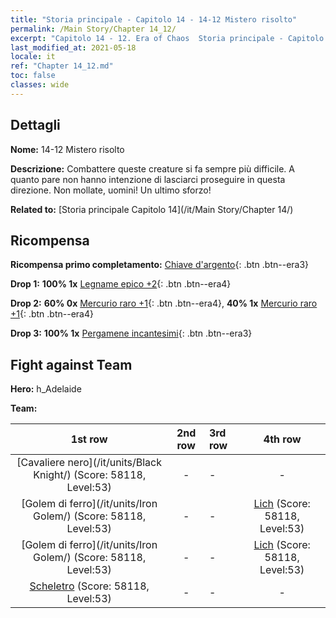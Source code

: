 ```yaml
---
title: "Storia principale - Capitolo 14 - 14-12 Mistero risolto"
permalink: /Main Story/Chapter 14_12/
excerpt: "Capitolo 14 - 12. Era of Chaos  Storia principale - Capitolo 14_12. 14-12 Mistero risolto"
last_modified_at: 2021-05-18
locale: it
ref: "Chapter 14_12.md"
toc: false
classes: wide
---
```


## Dettagli

 **Nome:** 14-12 Mistero risolto

 **Descrizione:** Combattere queste creature si fa sempre più difficile. A quanto pare non hanno intenzione di lasciarci proseguire in questa direzione. Non mollate, uomini! Un ultimo sforzo!

 **Related to:** [Storia principale Capitolo 14](/it/Main Story/Chapter 14/)

## Ricompensa

 **Ricompensa primo completamento:** [Chiave d'argento](/ItemsIT/con_693/){: .btn .btn--era3}

 **Drop 1:** **100% 1x** [Legname epico +2](/ItemsIT/mat_48/){: .btn .btn--era4}

 **Drop 2:** **60% 0x** [Mercurio raro +1](/ItemsIT/mat_42/){: .btn .btn--era4}, **40% 1x** [Mercurio raro +1](/ItemsIT/mat_42/){: .btn .btn--era4}

 **Drop 3:** **100% 1x** [Pergamene incantesimi](/ItemsIT/con_694/){: .btn .btn--era3}


## Fight against Team
 **Hero:** h_Adelaide

 **Team:**


  | 1st row | 2nd row | 3rd row | 4th row |
  |:----:|:----:|:----|:----:|
  | [Cavaliere nero](/it/units/Black Knight/) (Score: 58118, Level:53)  | - | - | - |
  | [Golem di ferro](/it/units/Iron Golem/) (Score: 58118, Level:53)  | - | - | [Lich](/it/units/Lich/) (Score: 58118, Level:53)  |
  | [Golem di ferro](/it/units/Iron Golem/) (Score: 58118, Level:53)  | - | - | [Lich](/it/units/Lich/) (Score: 58118, Level:53)  |
  | [Scheletro](/it/units/Skeleton/) (Score: 58118, Level:53)  | - | - | - |


